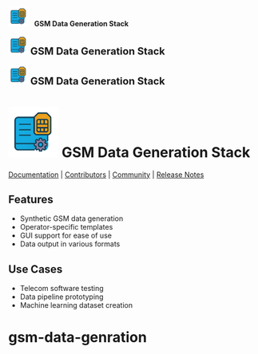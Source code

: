 <p align="left">
  <img src="https://github.com/hamzaqureshi5/gsm-data-generator-gui/blob/ds0/src/resources/icon_without_text.png" width="40"/>
  &nbsp; <b>GSM Data Generation Stack</b>
</p>

<p align="left">
  <img src="https://github.com/hamzaqureshi5/gsm-data-generator-gui/blob/ds0/src/resources/icon_without_text.png" width="40"/>
  <span style="font-size: 20px; font-weight: bold;">GSM Data Generation Stack</span>
</p>

<p align="left">
  <img src="https://github.com/hamzaqureshi5/gsm-data-generator-gui/blob/ds0/src/resources/icon_without_text.png" width="40"/>
  <span style="font-size: 20px; font-weight: bold;">GSM Data Generation Stack</span>
</p>

<img src=https://github.com/hamzaqureshi5/gsm-data-generator-gui/blob/ds0/src/resources/icon_without_text.png width=100/> GSM Data Generation Stack
==============================================
[Documentation](https://tvm.apache.org/docs) |
[Contributors](CONTRIBUTORS.md) |
[Community](https://tvm.apache.org/community) |
[Release Notes](NEWS.md)

## Features
- Synthetic GSM data generation
- Operator-specific templates
- GUI support for ease of use
- Data output in various formats

## Use Cases
- Telecom software testing
- Data pipeline prototyping
- Machine learning dataset creation

# gsm-data-genration

















